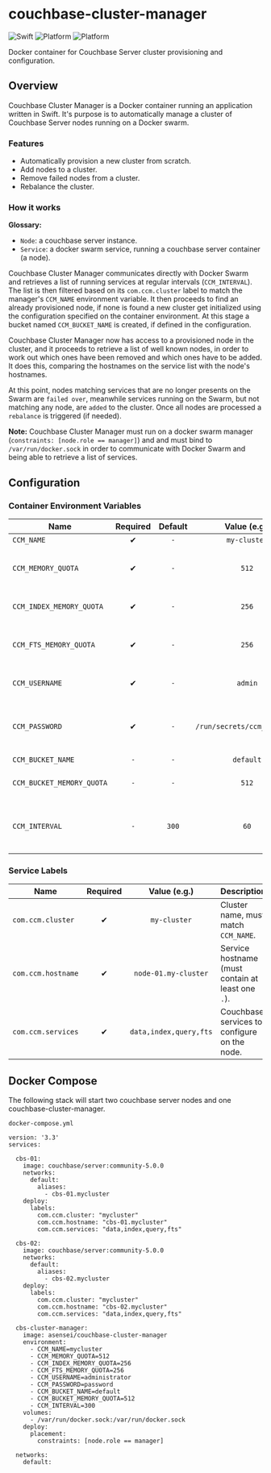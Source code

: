 # couchbase-cluster-manager

![Swift](https://img.shields.io/badge/swift-4.0.2-orange.svg)
![Platform](https://img.shields.io/badge/platform-OSX-lightgrey.svg)
![Platform](https://img.shields.io/badge/platform-Linux-lightgrey.svg)

Docker container for Couchbase Server cluster provisioning and configuration.

## Overview

Couchbase Cluster Manager is a Docker container running an application written in Swift.
It's purpose is to automatically manage a cluster of Couchbase Server nodes running on a Docker swarm.

### Features

- Automatically provision a new cluster from scratch.
- Add nodes to a cluster.
- Remove failed nodes from a cluster.
- Rebalance the cluster.

### How it works

**Glossary:**
- `Node`: a couchbase server instance.
- `Service`: a docker swarm service, running a couchbase server container (a node).

Couchbase Cluster Manager communicates directly with Docker Swarm and retrieves a list of running services at regular intervals (`CCM_INTERVAL`). The list is then filtered based on its `com.ccm.cluster` label to match the manager's `CCM_NAME` environment variable. It then proceeds to find an already provisioned node, if none is found a new cluster get initialized using the configuration specified on the container environment. At this stage a bucket named `CCM_BUCKET_NAME` is created, if defined in the configuration.

Couchbase Cluster Manager now has access to a provisioned node in the cluster, and it proceeds to retrieve a list of well known nodes, in order to work out which ones have been removed and which ones have to be added. It does this, comparing the hostnames on the service list with the node's hostnames.

At this point, nodes matching services that are no longer presents on the Swarm are `failed over`, meanwhile services running on the Swarm, but not matching any node, are `added` to the cluster. Once all nodes are processed a `rebalance` is triggered (if needed).

**Note:** Couchbase Cluster Manager must run on a docker swarm manager (`constraints: [node.role == manager]`) and and must bind to `/var/run/docker.sock` in order to communicate with Docker Swarm and being able to retrieve a list of services.

## Configuration

### Container Environment Variables

| Name    | Required | Default | Value (e.g.) | Description |
| ------------- |:-------------:|:-------------:|:-------------:|:-------------|
| `CCM_NAME` | ✔ | `-` | `my-cluster` | Cluster name. |
| `CCM_MEMORY_QUOTA`       | ✔ | `-` | `512` | Cluster memory memory quota (MB). |
| `CCM_INDEX_MEMORY_QUOTA`     | ✔ | `-` | `256` | Cluster index memory quota (MB). |
| `CCM_FTS_MEMORY_QUOTA`     | ✔ | `-` | `256` | Cluster full text search memory quota (MB). |
| `CCM_USERNAME`     | ✔ | `-` | `admin` | Cluster administration username. |
| `CCM_PASSWORD`     | ✔ | `-` | `/run/secrets/ccm_password` | Cluster administration password (plain text or secret). |
| `CCM_BUCKET_NAME`     | `-` | `-` | `default` | Bucket name. |
| `CCM_BUCKET_MEMORY_QUOTA`  | `-` | `-` | `512` | Bucket memory quota (MB). |
| `CCM_INTERVAL`     | `-` | `300` | `60` | Manager node consolidation interval (seconds). |

### Service Labels

| Name    | Required | Value (e.g.) | Description |
| ------------- |:-------------:|:-------------:|:-------------|
| `com.ccm.cluster` | ✔ | `my-cluster` | Cluster name, must match `CCM_NAME`. |
| `com.ccm.hostname`       | ✔ | `node-01.my-cluster` | Service hostname (must contain at least one `.`). |
| `com.ccm.services`     | ✔ | `data,index,query,fts` | Couchbase services to configure on the node. |

## Docker Compose

The following stack will start two couchbase server nodes and one couchbase-cluster-manager.

`docker-compose.yml`
```
version: '3.3'
services:

  cbs-01:
    image: couchbase/server:community-5.0.0
    networks:
      default:
        aliases:
          - cbs-01.mycluster
    deploy:
      labels:
        com.ccm.cluster: "mycluster"
        com.ccm.hostname: "cbs-01.mycluster"
        com.ccm.services: "data,index,query,fts"

  cbs-02:
    image: couchbase/server:community-5.0.0
    networks:
      default:
        aliases:
          - cbs-02.mycluster
    deploy:
      labels:
        com.ccm.cluster: "mycluster"
        com.ccm.hostname: "cbs-02.mycluster"
        com.ccm.services: "data,index,query,fts"

  cbs-cluster-manager:
    image: asensei/couchbase-cluster-manager
    environment:
      - CCM_NAME=mycluster
      - CCM_MEMORY_QUOTA=512
      - CCM_INDEX_MEMORY_QUOTA=256
      - CCM_FTS_MEMORY_QUOTA=256
      - CCM_USERNAME=administrator
      - CCM_PASSWORD=password
      - CCM_BUCKET_NAME=default
      - CCM_BUCKET_MEMORY_QUOTA=512
      - CCM_INTERVAL=300
    volumes:
      - /var/run/docker.sock:/var/run/docker.sock
    deploy:
      placement:
        constraints: [node.role == manager]

  networks:
    default:
```
